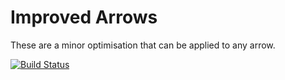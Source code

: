 Improved Arrows
===============

These are a minor optimisation that can be applied to any arrow.

[![Build Status](https://travis-ci.org/prophile/arrow-improve.png?branch=master)](https://travis-ci.org/prophile/arrow-improve)

